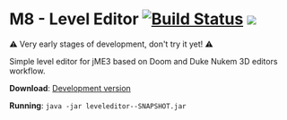 # M8 - Level Editor [![Build Status](https://travis-ci.org/jcfandino/leveleditor.svg?branch=master)](https://travis-ci.org/jcfandino/leveleditor) [![](https://jitpack.io/v/jcfandino/leveleditor.svg)](https://jitpack.io/#jcfandino/leveleditor)


:warning: Very early stages of development, don't try it yet! :warning:

Simple level editor for jME3 based on Doom and Duke Nukem 3D editors workflow.

**Download**: [Development version](https://jitpack.io/com/github/jcfandino/leveleditor/-SNAPSHOT/leveleditor--SNAPSHOT.jar)

**Running**: ```java -jar leveleditor--SNAPSHOT.jar```
